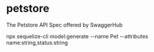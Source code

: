# petstore

The Petstore API Spec offered by SwaggerHub

npx sequelize-cli model:generate --name Pet --attributes name:string,status:string
